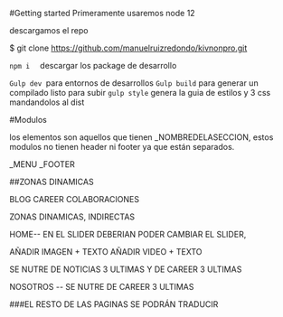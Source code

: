 
#Getting started
Primeramente usaremos node 12


descargamos el repo 

$ git clone https://github.com/manuelruizredondo/kivnonpro.git



`npm i  ` descargar los package de desarrollo

`Gulp dev `para entornos de desarrollos
`Gulp build` para generar un compilado listo para subir
`gulp style` genera la guia de estilos y 3 css mandandolos al dist

#Modulos

los elementos son aquellos que tienen _NOMBREDELASECCION, estos modulos no tienen header ni footer ya que están separados. 

_MENU
_FOOTER

##ZONAS DINAMICAS

BLOG
CAREER
COLABORACIONES

ZONAS DINAMICAS, INDIRECTAS

HOME-- 
EN EL SLIDER DEBERIAN PODER CAMBIAR EL SLIDER, 

AÑADIR IMAGEN + TEXTO
AÑADIR VIDEO  + TEXTO


SE NUTRE DE 
NOTICIAS  3 ULTIMAS
Y DE CAREER 3 ULTIMAS


NOSOTROS -- SE NUTRE DE CAREER 3 ULTIMAS


###EL RESTO DE LAS PAGINAS SE PODRÁN TRADUCIR
